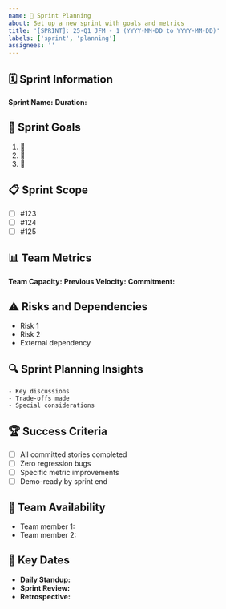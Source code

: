 ```yaml
---
name: 🏁 Sprint Planning
about: Set up a new sprint with goals and metrics
title: '[SPRINT]: 25-Q1 JFM - 1 (YYYY-MM-DD to YYYY-MM-DD)'
labels: ['sprint', 'planning']
assignees: ''
---
```


## 🗓️ Sprint Information
**Sprint Name:** <!-- e.g., 25-Q1 JFM - 1 -->
**Duration:** <!-- e.g., Mar 10 - Mar 24, 2025 -->

## 🎯 Sprint Goals
<!-- 1-3 clear objectives for this sprint -->
1. 🚀 
2. 🚀 
3. 🚀 

## 📋 Sprint Scope
<!-- User stories committed for this sprint with points -->
- [ ] #123 <!-- Story title (S - 5 points) -->
- [ ] #124 <!-- Story title (M - 8 points) -->
- [ ] #125 <!-- Story title (M - 8 points) -->

## 📊 Team Metrics
**Team Capacity:** <!-- Total points, e.g., 50 points -->
**Previous Velocity:** <!-- e.g., 45 points -->
**Commitment:** <!-- e.g., 42 points (84% of capacity) -->

## ⚠️ Risks and Dependencies
<!-- Known risks that might impact sprint delivery -->
- Risk 1
- Risk 2
- External dependency

## 🔍 Sprint Planning Insights
<!-- Notes from planning session -->
```
- Key discussions
- Trade-offs made
- Special considerations
```

## 🏆 Success Criteria
<!-- How will we measure success for this sprint? -->
- [ ] All committed stories completed
- [ ] Zero regression bugs
- [ ] Specific metric improvements
- [ ] Demo-ready by sprint end

## 👥 Team Availability
<!-- Any planned time off or reduced capacity -->
- Team member 1: <!-- e.g., PTO on Mar 15 -->
- Team member 2: <!-- e.g., 50% capacity, working on support -->

## 📅 Key Dates
- **Daily Standup:** <!-- Time and place -->
- **Sprint Review:** <!-- Date and time -->
- **Retrospective:** <!-- Date and time -->

<!-- For assistance with this template, contact @ramanaditya -->